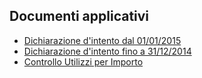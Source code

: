 ## Documenti applicativi
- [Dichiarazione d'intento dal 01/01/2015](Sorgenti/DOC/TA/B£AMO/BRDINT_215)
- [Dichiarazione d'intento fino a 31/12/2014](Sorgenti/DOC/TA/B£AMO/BRDINT_214)
- [Controllo Utilizzi per Importo](Sorgenti/DOC/TA/B£AMO/BRDINT_17)
